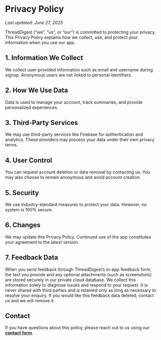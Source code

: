 # Privacy Policy

_Last updated: June 27, 2025_

ThreadDigest (“we”, “us”, or “our”) is committed to protecting your privacy. This Privacy Policy explains how we collect, use, and protect your information when you use our app.

## 1. Information We Collect

We collect user-provided information such as email and username during signup. Anonymous users are not linked to personal identifiers.

## 2. How We Use Data

Data is used to manage your account, track summaries, and provide personalized experiences.

## 3. Third-Party Services

We may use third-party services like Firebase for authentication and analytics. These providers may process your data under their own privacy terms.

## 4. User Control

You can request account deletion or data removal by contacting us. You may also choose to remain anonymous and avoid account creation.

## 5. Security

We use industry-standard measures to protect your data. However, no system is 100% secure.

## 6. Changes

We may update this Privacy Policy. Continued use of the app constitutes your agreement to the latest version.

## 7. Feedback Data

When you send feedback through ThreadDigest’s in-app feedback form, the text you provide and any optional attachments (such as screenshots) are stored securely in our private cloud database. We collect this information solely to diagnose issues and respond to your request. It is never shared with third parties and is retained only as long as necessary to resolve your enquiry. If you would like this feedback data deleted, contact us and we will remove it.

## Contact

If you have questions about this policy, please reach out to us using our **[contact form](https://forms.gle/LvNBaoqzbFKNx6hRA)**.

